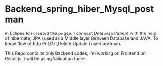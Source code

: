 # Backend_spring_hiber_Mysql_postman

in Eclipse Id i created this pages.
I coneect Database Patient with the help of hibernate, JPA i used as a Middle layer Between Database and JAVA.
To know flow of http Put,Get,Delete,Update i used postman.

This Repo contains only Backend codes, I'm working on Frontend on React.js.
i will be using Validation there.
